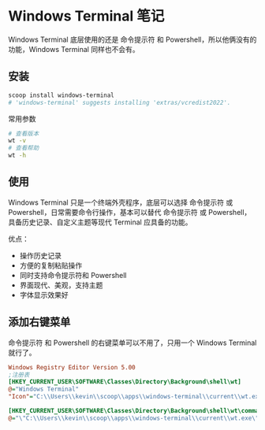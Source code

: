 # Windows Terminal 笔记

Windows Terminal 底层使用的还是 命令提示符 和 Powershell，所以他俩没有的功能，Windows Terminal 同样也不会有。

## 安装

```sh
scoop install windows-terminal
# 'windows-terminal' suggests installing 'extras/vcredist2022'.
```

常用参数

```sh
# 查看版本
wt -v
# 查看帮助
wt -h
```

## 使用

Windows Terminal 只是一个终端外壳程序，底层可以选择 命令提示符 或 Powershell，日常需要命令行操作，基本可以替代 命令提示符 或 Powershell，具备历史记录、自定义主题等现代 Terminal 应具备的功能。

优点：

* 操作历史记录
* 方便的复制粘贴操作
* 同时支持命令提示符和 Powershell
* 界面现代、美观，支持主题
* 字体显示效果好

## 添加右键菜单

命令提示符 和 Powershell 的右键菜单可以不用了，只用一个 Windows Terminal 就行了。

```ini
Windows Registry Editor Version 5.00
;注册表
[HKEY_CURRENT_USER\SOFTWARE\Classes\Directory\Background\shell\wt]
@="Windows Terminal"
"Icon"="C:\\Users\\kevin\\scoop\\apps\\windows-terminal\\current\\wt.exe"

[HKEY_CURRENT_USER\SOFTWARE\Classes\Directory\Background\shell\wt\command]
@="\"C:\\Users\\kevin\\scoop\\apps\\windows-terminal\\current\\wt.exe\" -d ."
```
